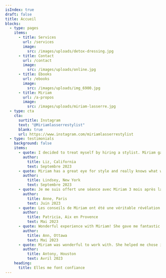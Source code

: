 ```yaml
---
isIndex: true
draft: false
title: Accueil
blocks:
  - type: pages
    items:
      - title: Services
        url: /services
        image:
          src: /images/uploads/detox-dressing.jpg
      - title: Contact
        url: /contact
        image:
          src: /images/uploads/online.jpg
      - title: Ebooks
        url: /ebooks
        image:
          src: /images/uploads/img_6900.jpg
      - title: Miriam
        url: /a-propos
        image:
          src: /images/uploads/miriam-lasserre.jpg
  - type: cta
    cta:
      surtitle: Instagram
      text: "@Miriamlasserrestylist"
      blank: true
      url: https://www.instagram.com/miriamlasserrestylist
  - type: testimonials
    background: false
    items:
      - quote: I decided to treat myself by hiring a stylist. Miriam gave me amazing advice including what colors look best on me and what kind of clothes flatter my body. She took me to boutique Parisian designers which is exactly what I wanted. I now have gorgeous staple pieces I will wear for years to come. Do not hesitate to hire her!
        author:
          title: Liz, California
          text: Septembre 2023
      - quote: Miriam has a great eye for style and really knows what will look good on people. She was patient and kind throughout, always offering tips and guidance. She didn’t want me to buy anything unless I loved it which I appreciated. I loved seeing the Parisian style and meeting creators. I definitely left know what will best fit my body type. I just now need to adjust to dress in the most flattering way for me. I learned a lot of what I have been doing is not the best way. I’m so appreciative of the experience and advice. I highly recommend other women do this!
        author:
          title: Lindsey, New York
          text: Septembre 2023
      - quote: Je me suis offert une séance avec Miriam 3 mois après la naissance de mon deuxième enfant pour m’accorder du temps pour moi et renouveler une garde robe qui ne me correspondait plus. J’avais envie de couleurd mais qui soient adaptées à la silhouette et carnation. Ses conseils ont été précieux et sa bonne humeur et bienveillance bienvenus !
        author:
          title: Anne, Paris
          text: Juin 2023
      - quote: Les conseils de Miriam ont été une véritable révélation pour moi! Je voulais sortir de ma zone de confort mais surtout apprendre comment me mettre en valeur et me sentir bien avec mon propre reflet ! Et grâce à Miriam le plus dur du chemin est fait. Il s’agit d’un accompagnement personnel de qualité et le fait que Miriam soit aussi sympa ne gâche en rien la prestation ! Merci Miriam pour cet après-midi shopping !
        author:
          title: Patricia, Aix en Provence
          text: Mai 2023
      - quote: Wonderful experience with Miriam! She gave me fantastic style tips and showed me shops that fit my style, ones I probably would have felt too intimidated to enter by myself. I couldn’t believe all the beautiful things I found. I now have a beautiful new unique and Parisian wardrobe. Thank you, Miriam!
        author:
          title: Ann, Ottawa
          text: Mai 2023
      - quote: Miriam was wonderful to work with. She helped me chose items that were more fashion forward than my usual picks but also wanted to make sure I wasn’t too far out of my comfort zone. She knows how to accessorize and pick colors that suited my complexion. She has a great breath of Parisian boutiques to chose from. She even found a perfect shop to find less expensive clothes for my teenagers (who were reluctant to try French stores instead of their chains until she helped.)
        author:
          title: Antony, Houston
          text: Avril 2023
    heading:
      title: Elles me font confiance
---
```


